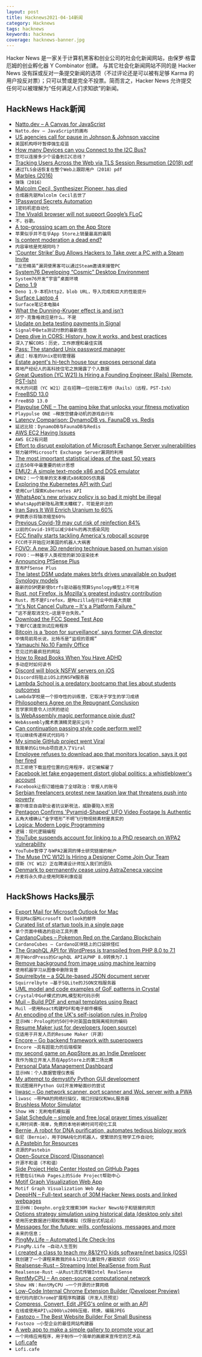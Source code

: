 ```yaml
---
layout: post
title: Hacknews2021-04-14新闻
category: Hacknews
tags: hacknews
keywords: hacknews
coverage: hacknews-banner.jpg
---
```


Hacker News 是一家关于计算机黑客和创业公司的社会化新闻网站，由保罗·格雷厄姆的创业孵化器 Y Combinator 创建。
与其它社会化新闻网站不同的是 Hacker News 没有踩或反对一条提交新闻的选项（不过评论还是可以被有足够 Karma 的用户投反对票）；只可以赞或是完全不投票。简而言之，Hacker News 允许提交任何可以被理解为“任何满足人们求知欲”的新闻。

## HackNews Hack新闻


- [Natto.dev – A Canvas for JavaScript](https://natto.dev)
- `Natto.dev – JavaScript的画布`
- [US agencies call for pause in Johnson & Johnson vaccine](https://www.bbc.co.uk/news/world-us-canada-56733715)
- `美国机构呼吁暂停强生疫苗`
- [How many Devices can you Connect to the I2C Bus?](https://www.bluedot.space/tutorials/how-many-devices-can-you-connect-on-i2c-bus/)
- `您可以连接多少个设备到I2C总线？`
- [Tracking Users Across the Web via TLS Session Resumption (2018) pdf](https://svs.informatik.uni-hamburg.de/publications/2018/2018-12-06-Sy-ACSAC-Tracking_Users_across_the_Web_via_TLS_Session_Resumption.pdf)
- `通过TLS会话恢复在整个Web上跟踪用户（2018）pdf`
- [Marbles (2016)](http://www.erasmatazz.com/library/life-in-general/marbles.html)
- `弹珠（2016）`
- [Malcolm Cecil, Synthesizer Pioneer, has died](https://www.nytimes.com/2021/04/02/arts/music/malcolm-cecil-dead.html)
- `合成器先驱Malcolm Cecil去世了`
- [1Password Secrets Automation](https://blog.1password.com/introducing-secrets-automation/)
- `1密码机密自动化`
- [The Vivaldi browser will not support Google’s FLoC](https://vivaldi.com/blog/no-google-vivaldi-users-will-not-get-floced/)
- `不，谷歌。 `
- [A top-grossing scam on the App Store](https://twitter.com/keleftheriou/status/1381986746661892096)
- `苹果似乎并不在乎App Store上销量最高的骗局`
- [Is content moderation a dead end?](https://www.ben-evans.com/benedictevans/2021/4/13/is-content-moderation-a-dead-end)
- `内容审核是死胡同吗？`
- [‘Counter Strike’ Bug Allows Hackers to Take over a PC with a Steam Invite](https://www.vice.com/en/article/dyvgej/counter-strike-bug-allows-hackers-to-take-over-a-pc-with-a-steam-invite)
- `“反恐精英”漏洞使黑客可以通过Steam邀请来接管PC`
- [System76 Developing “Cosmic” Desktop Environment](https://blog.system76.com/post/648371526931038208/cosmic-to-arrive-in-june-release-of-popos-2104)
- `System76开发“宇宙”桌面环境`
- [Deno 1.9](https://deno.com/blog/v1.9)
- `Deno 1.9-本机http2，blob URL，导入完成和巨大的性能提升`
- [Surface Laptop 4](https://blogs.windows.com/devices/2021/04/13/introducing-surface-laptop-4-and-new-accessories-for-enhanced-meeting-experiences/)
- `Surface笔记本电脑4`
- [What the Dunning-Kruger effect is and isn’t](http://www.talyarkoni.org/blog/2010/07/07/What-the-Dunning-Kruger-effect-Is-and-Isnt/)
- `邓宁-克鲁格效应是什么，不是`
- [Update on beta testing payments in Signal](https://signal.org/blog/update-on-beta-testing-payments/)
- `Signal中Beta测试付款的最新信息`
- [Deep dive in CORS: History, how it works, and best practices](https://ieftimov.com/post/deep-dive-cors-history-how-it-works-best-practices/)
- `深入了解CORS：历史，工作原理和最佳实践`
- [Pass: The standard Unix password manager](https://www.passwordstore.org/)
- `通过：标准的Unix密码管理器`
- [Estate agent's hi-tech house tour exposes personal data](https://www.bbc.com/news/technology-56718046)
- `房地产经纪人的高科技住宅之旅揭露了个人数据`
- [Great Question (YC W21) Is Hiring a Founding Engineer (Rails) (Remote, PST-Ish)](https://www.ycombinator.com/companies/great-question/jobs/rbDFLOP-founding-engineer-rails)
- `伟大的问题（YC W21）正在招聘一位创始工程师（Rails）（远程，PST-Ish）`
- [FreeBSD 13.0](https://www.freebsd.org/releases/13.0R/relnotes/)
- `FreeBSD 13.0`
- [Playpulse ONE – The gaming bike that unlocks your fitness motivation](https://playpulse.com/)
- `Playpulse ONE –释放您健身动机的游戏自行车`
- [Latency Comparison: DynamoDB vs. FaunaDB vs. Redis](https://news-app-two-omega.vercel.app/)
- `延迟比较：DynamoDB与FaunaDB与Redis`
- [AWS EC2 Having Issues](https://status.aws.amazon.com/?x=1000)
- `AWS EC2有问题`
- [Effort to disrupt exploitation of Microsoft Exchange Server vulnerabilities](https://www.justice.gov/usao-sdtx/pr/justice-department-announces-court-authorized-effort-disrupt-exploitation-microsoft)
- `努力破坏Microsoft Exchange Server漏洞的利用`
- [The most important statistical ideas of the past 50 years](https://fermatslibrary.com/s/what-are-the-most-important-statistical-ideas-of-the-past-50-years)
- `过去50年中最重要的统计思想`
- [EMU2: A simple text-mode x86 and DOS emulator](https://github.com/dmsc/emu2)
- `EMU2：一个简单的文本模式x86和DOS仿真器`
- [Exploring the Kubernetes API with Curl](https://blog.tilt.dev/2021/03/18/kubernetes-is-so-simple.html)
- `使用Curl探索Kubernetes API`
- [WhatsApp's new privacy policy is so bad it might be illegal](https://www.androidpolice.com/2021/04/13/whatsapps-new-privacy-policy-is-so-bad-it-might-be-illegal/)
- `WhatsApp的新隐私政策太糟糕了，可能是非法的`
- [Iran Says It Will Enrich Uranium to 60%](https://www.wsj.com/articles/iran-nuclear-negotiator-says-tehran-will-increase-purity-of-uranium-to-60-11618326331)
- `伊朗表示将铀浓缩至60％`
- [Previous Covid-19 may cut risk of reinfection 84%](https://www.cidrap.umn.edu/news-perspective/2021/04/previous-covid-19-may-cut-risk-reinfection-84)
- `以前的Covid-19可以减少84％的再次感染风险`
- [FCC finally starts tackling America's robocall scourge](https://www.theregister.com/2021/04/13/fcc_robocalls_action/)
- `FCC终于开始应对美国的机器人大祸害`
- [FOVO: A new 3D rendering technique based on human vision](https://www.gamasutra.com/blogs/RobertPepperell/20200527/363615/FOVO_A_new_3D_rendering_technique_based_on_human_vision.php)
- `FOVO：一种基于人类视觉的新3D渲染技术`
- [Announcing PfSense Plus](https://www.netgate.com/blog/announcing-pfsense-plus.html)
- `宣布PfSense Plus`
- [The latest DSM update makes btrfs drives unavailable on budget Synology models](https://community.synology.com/enu/forum/1/post/142519)
- `最新的DSM更新使btrfs驱动器在预算Synology模型上不可用`
- [Rust, not Firefox, is Mozilla's greatest industry contribution](https://www.techrepublic.com/article/rust-not-firefox-is-mozillas-greatest-industry-contribution/)
- `Rust，而不是Firefox，是Mozilla在行业中的最大贡献`
- [“It's Not Cancel Culture – It's a Platform Failure.”](https://warzel.substack.com/p/its-not-cancel-culture-its-a-platform)
- `“这不是取消文化–这是平台失败。”`
- [Download the FCC Speed Test App](https://www.fcc.gov/BroadbandData/consumers#speed-test)
- `下载FCC速度测试应用程序`
- [Bitcoin is a ‘boon for surveillance’, says former CIA director](https://decrypt.co/66411/cia-bitcoin-surveillance)
- `中情局前局长说，比特币是“监视的恩赐”`
- [Yamauchi No.10 Family Office](https://y-n10.com/)
- `您见过的最疯狂的网站`
- [How to Read Books When You Have ADHD](https://untappedbrilliance.com/how-to-read-books-when-you-have-adhd/)
- `多动症时如何读书`
- [Discord will block NSFW servers on iOS](https://www.theverge.com/2021/4/13/22381728/discord-nsfw-servers-blocked-ios-age-gate-restrictions)
- `Discord将阻止iOS上的NSFW服务器`
- [Lambda School is a predatory bootcamp that lies about students outcomes](https://twitter.com/sandofsky/status/1381992698815545344)
- `Lambda学校是一个掠夺性的训练营，它取决于学生的学习成绩`
- [Philosophers Agree on the Repugnant Conclusion](https://www.cambridge.org/core/journals/utilitas/article/what-should-we-agree-on-about-the-repugnant-conclusion/EB52C686BAFEF490CE37043A0A3DD075)
- `哲学家同意令人讨厌的结论`
- [Is WebAssembly magic performance pixie dust?](https://surma.dev/things/js-to-asc/)
- `WebAssembly魔术表演精灵是灰尘吗？`
- [Can continuation passing style code perform well?](http://funcall.blogspot.com/2021/04/can-continuation-passing-style-code.html)
- `可以继续传递样式代码吗？`
- [My simple GitHub project went Viral](https://gourav.io/blog/my-simple-github-project-went-viral)
- `我简单的GitHub项目进入了Viral`
- [Employee refuses to download app that monitors location, says it got her fired](https://www.cbc.ca/news/gopublic/tattleware-privacy-employment-1.5978337?__vfz=medium%3Dsharebar)
- `员工拒绝下载监控位置的应用程序，说它被解雇了`
- [Facebook let fake engagement distort global politics: a whistleblower's account](https://www.theguardian.com/technology/2021/apr/12/facebook-fake-engagement-whistleblower-sophie-zhang)
- `Facebook让假订婚扭曲了全球政治：举报人的账号`
- [Serbian freelancers protest new taxation law that threatens push into poverty](https://globalvoices.org/2021/04/09/serbian-freelancers-protest-new-taxation-law-that-threatens-to-push-thousands-into-poverty/)
- `塞尔维亚自由职业者抗议新税法，威胁要陷入贫困`
- [Pentagon Confirms 'Pyramid-Shaped' UFO Video Footage Is Authentic](https://www.sciencealert.com/pentagon-confirms-pyramid-shaped-ufo-video-footage-is-authentic)
- `五角大楼确认“金字塔形”不明飞行物视频素材是真实的`
- [Logica: Modern Logic Programming](https://opensource.googleblog.com/2021/04/logica-organizing-your-data-queries.html)
- `逻辑：现代逻辑编程`
- [YouTube suspends account for linking to a PhD research on WPA2 vulnerability](https://www.reddit.com/r/privacy/comments/mq00n9/cannot_post_to_youtube_for_a_week_got_a_strike/)
- `YouTube暂停了与WPA2漏洞的博士研究链接的帐户`
- [The Muse (YC W12) Is Hiring a Designer Come Join Our Team](https://www.themuse.com/jobs/themuse/product-designer-employer-squad)
- `缪斯（YC W12）正在聘请设计师加入我们的团队`
- [Denmark to permanently cease using AstraZeneca vaccine](https://www.reuters.com/article/idUSKBN2C118T)
- `丹麦将永久停止使用阿斯利康疫苗`


## HackShows Hacks展示

- [ Export Mail for Microsoft Outlook for Mac](https://exportoutlookmacmail.com/)
- `导出Mac版Microsoft Outlook的邮件`
- [ Curated list of startup tools in a single page](https://startuptoolchain.com)
- `单个页面中精选的启动工具列表`
- [ CardanoCubes – Pokemon Red on the Cardano Blockchain](https://cardanocubes.com)
- `CardanoCubes – Cardano区块链上的口袋妖怪红`
- [ The GraphQL API for WordPress is transpiled from PHP 8.0 to 7.1](https://graphql-api.com/blog/the-plugin-is-now-transpiled-from-php-80-to-71/)
- `用于WordPress的GraphQL API从PHP 8.0转换为7.1`
- [ Remove background from image using machine learning](https://removebackground.app)
- `使用机器学习从图像中删除背景`
- [ Squirrelbyte – a SQLite-based JSON document server](https://squirrelbyte.com/)
- `Squirrelbyte –基于SQLite的JSON文档服务器`
- [ UML model and code examples of GoF patterns in Crystal](https://github.com/takaakit/design-pattern-examples-in-crystal)
- `Crystal中GoF模式的UML模型和代码示例`
- [ Muil – Build PDF and email templates using React](https://www.muil.io/)
- `Muil –使用React构建PDF和电子邮件模板`
- [ An encoding of the UK's self-isolation rules in Prolog](https://github.com/jamespwilliams/prolog-isolation-checker)
- `显示HN：Prolog的约50行中对英国自我隔离规则的编码`
- [ Resume Maker just for developers (open source)](https://openresume.dev/)
- `仅适用于开发人员的Resume Maker（开源）`
- [ Encore – Go backend framework with superpowers](https://github.com/encoredev/encore)
- `Encore –具有超能力的后端框架`
- [ my second game on AppStore as an Indie Developer](https://apps.apple.com/us/app/two-dots-puzzles/id1182272330)
- `我作为独立开发人员在AppStore上的第二场比赛`
- [ Personal Data Management Dashboard](https://volmarg.github.io/)
- `显示HN：个人数据管理仪表板`
- [ My attempt to demystify Python GUI development](https://github.com/pyrustic/pyrustic/blob/master/docs/tutorial/tutorial-1.md)
- `我试图揭开Python GUI开发神秘面纱的尝试`
- [ liwasc – Go network scanner, port scanner and WoL server with a PWA](https://github.com/pojntfx/liwasc)
- `liwasc –带PWA的网络扫描仪，端口扫描仪和WoL服务器`
- [ Brushless Motor Simulator](https://simulators.drbasheers.com/UCI/x497.6/motor/open_loop_no_pwm.html)
- `Show HN：无刷电机模拟器`
- [ Salat Schedule – simple and free local prayer times visualizer](https://salatschedule.com)
- `礼拜时间表-简单，免费的本地祈祷时间可视化工具`
- [ Bernie, A robot for DNA purification, automates tedious biology work](https://www.kickstarter.com/projects/pochekailov/bernie-the-dna-purifying-robot)
- `伯尼（Bernie），用于DNA纯化的机器人，使繁琐的生物学工作自动化`
- [ A Pastebin for Resources](https://shelf.gg/)
- `资源的Pastebin`
- [ Open-Source Discord (Dissonance)](https://github.com/Megapixel99/dissonance)
- `开源不和谐（不和谐）`
- [ Side Project Help Center Hosted on GitHub Pages](https://github.com/good-lly/gh-pages-help-center)
- `托管在GitHub Pages上的Side Project帮助中心`
- [ Motif Graph Visualization Web App](https://demo.cylynx.io)
- `Motif Graph Visualization Web App`
- [ DeepHN – Full-text search of 30M Hacker News posts and linked webpages](https://deephn.org)
- `显示HN：Deephn.org全文搜索30M Hacker News帖子和链接的网页`
- [ Options strategy simulation using historical data (desktop only site)](https://putcalltheta.com)
- `使用历史数据进行期权策略模拟（仅限台式机站点）`
- [ Messages for the future; wills, confessions, messages and more](https://messagerimus.com)
- `未来的信息；`
- [ PingMy.Life – Automated Life Check-Ins](https://pingmy.life)
- `PingMy.Life –自动人生签到`
- [ I created a class to teach my 8&12YO kids software/inet basics (OSS)](https://github.com/rynop/software-school)
- `我创建了一个课程来教我的8＆12YO儿童软件/基础知识（OSS）`
- [ Realsense-Rust – Streaming Intel RealSense from Rust](https://gitlab.com/tangram-vision-oss/realsense-rust)
- `Realsense-Rust –从Rust流式传输Intel RealSense`
- [ RentMyCPU – An open-source computational network](https://github.com/franklbt/RentMyCPU)
- `Show HN：RentMyCPU –一个开源的计算网络`
- [ Low-Code Internal Chrome Extension Builder (Developer Preview)](https://www.extension.dev)
- `低代码内部Chrome扩展程序构建器（开发人员预览）`
- [ Compress, Convert, Edit JPEG's online or with an API](https://jpeg.to)
- `在线或使用API\u200b\u200b压缩，转换，编辑JPEG`
- [ Fastozo – The Best Website Builder For Small Business](https://fastozo.com)
- `Fastozo –小型企业的最佳网站构建器`
- [ A web app to make a simple gallery to promote your art](https://museobit.com)
- `一个网络应用程序，用于制作一个简单的画廊来宣传您的艺术品`
- [ Lofi.cafe](https://lofi.cafe)
- `Lofi.cafe`

